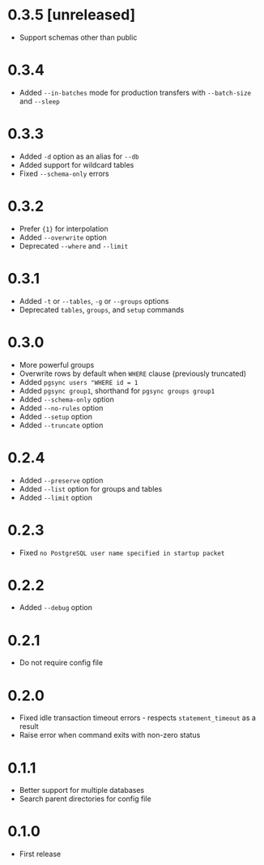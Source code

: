 # 0.3.5 [unreleased]

- Support schemas other than public

# 0.3.4

- Added `--in-batches` mode for production transfers with `--batch-size` and `--sleep`

# 0.3.3

- Added `-d` option as an alias for `--db`
- Added support for wildcard tables
- Fixed `--schema-only` errors

# 0.3.2

- Prefer `{1}` for interpolation
- Added `--overwrite` option
- Deprecated `--where` and `--limit`

# 0.3.1

- Added `-t` or `--tables`, `-g` or `--groups` options
- Deprecated `tables`, `groups`, and `setup` commands

# 0.3.0

- More powerful groups
- Overwrite rows by default when `WHERE` clause (previously truncated)
- Added `pgsync users "WHERE id = 1`
- Added `pgsync group1`, shorthand for `pgsync groups group1`
- Added `--schema-only` option
- Added `--no-rules` option
- Added `--setup` option
- Added `--truncate` option

# 0.2.4

- Added `--preserve` option
- Added `--list` option for groups and tables
- Added `--limit` option

# 0.2.3

- Fixed `no PostgreSQL user name specified in startup packet`

# 0.2.2

- Added `--debug` option

# 0.2.1

- Do not require config file

# 0.2.0

- Fixed idle transaction timeout errors - respects `statement_timeout` as a result
- Raise error when command exits with non-zero status

# 0.1.1

- Better support for multiple databases
- Search parent directories for config file

# 0.1.0

- First release
